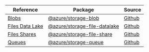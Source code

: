 | Reference | Package | Source |
|---|---|---|
|[Blobs](storage-blob-readme.md)|[@azure/storage-blob](https://www.npmjs.com/package/@azure/storage-blob)|[Github](https://github.com/Azure/azure-sdk-for-js/blob/main/sdk/storage/storage-blob)|
|[Files Data Lake](storage-file-datalake-readme.md)|[@azure/storage-file-datalake](https://www.npmjs.com/package/@azure/storage-file-datalake)|[Github](https://github.com/Azure/azure-sdk-for-js/blob/main/sdk/storage/storage-file-datalake)|
|[Files Shares](storage-file-share-readme.md)|[@azure/storage-file-share](https://www.npmjs.com/package/@azure/storage-file-share)|[Github](https://github.com/Azure/azure-sdk-for-js/blob/main/sdk/storage/storage-file-share)|
|[Queues](storage-queue-readme.md)|[@azure/storage-queue](https://www.npmjs.com/package/@azure/storage-queue)|[Github](https://github.com/Azure/azure-sdk-for-js/blob/main/sdk/storage/storage-queue)|
